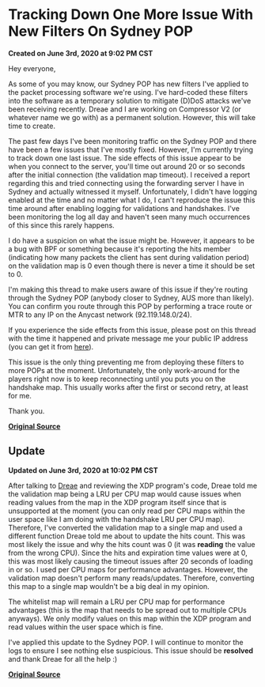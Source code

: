 # Tracking Down One More Issue With New Filters On Sydney POP
**Created on June 3rd, 2020 at 9:02 PM CST**

Hey everyone,

As some of you may know, our Sydney POP has new filters I've applied to the packet processing software we're using. I've hard-coded these filters into the software as a temporary solution to mitigate (D)DoS attacks we've been receiving recently. Dreae and I are working on Compressor V2 (or whatever name we go with) as a permanent solution. However, this will take time to create.

The past few days I've been monitoring traffic on the Sydney POP and there have been a few issues that I've mostly fixed. However, I'm currently trying to track down one last issue. The side effects of this issue appear to be when you connect to the server, you'll time out around 20 or so seconds after the initial connection (the validation map timeout). I received a report regarding this and tried connecting using the forwarding server I have in Sydney and actually witnessed it myself. Unfortunately, I didn't have logging enabled at the time and no matter what I do, I can't reproduce the issue this time around after enabling logging for validations and handshakes. I've been monitoring the log all day and haven't seen many much occurrences of this since this rarely happens.

I do have a suspicion on what the issue might be. However, it appears to be a bug with BPF or something because it's reporting the hits member (indicating how many packets the client has sent during validation period) on the validation map is 0 even though there is never a time it should be set to 0.

I'm making this thread to make users aware of this issue if they're routing through the Sydney POP (anybody closer to Sydney, AUS more than likely). You can confirm you route through this POP by performing a trace route or MTR to any IP on the Anycast network (92.119.148.0/24).

If you experience the side effects from this issue, please post on this thread with the time it happened and private message me your public IP address (you can get it from [here](http://ipcurl.com/)).

This issue is the only thing preventing me from deploying these filters to more POPs at the moment. Unfortunately, the only work-around for the players right now is to keep reconnecting until you puts you on the handshake map. This usually works after the first or second retry, at least for me.

Thank you.

**[Original Source](https://gflclan.com/forums/topic/57370-tracking-down-one-more-issue-with-new-filters-on-sydney-pop/?do=findComment&comment=260037)**

## Update
**Updated on June 3rd, 2020 at 10:02 PM CST**

After talking to [Dreae](https://github.com/dreae) and reviewing the XDP program's code, Dreae told me the validation map being a LRU per CPU map would cause issues when reading values from the map in the XDP program itself since that is unsupported at the moment (you can only read per CPU maps within the user space like I am doing with the handshake LRU per CPU map). Therefore, I've converted the validation map to a single map and used a different function Dreae told me about to update the hits count. This was most likely the issue and why the hits count was 0 (it was **reading** the value from the wrong CPU). Since the hits and expiration time values were at 0, this was most likely causing the timeout issues after 20 seconds of loading in or so. I used per CPU maps for performance advantages. However, the validation map doesn't perform many reads/updates. Therefore, converting this map to a single map wouldn't be a big deal in my opinion.

The whitelist map will remain a LRU per CPU map for performance advantages (this is the map that needs to be spread out to multiple CPUs anyways). We only modify values on this map within the XDP program and read values within the user space which is fine.

I've applied this update to the Sydney POP. I will continue to monitor the logs to ensure I see nothing else suspicious. This issue should be **resolved** and thank Dreae for all the help :)

**[Original Source](https://gflclan.com/forums/topic/57370-tracking-down-one-more-issue-with-new-filters-on-sydney-pop/?do=findComment&comment=260041)**